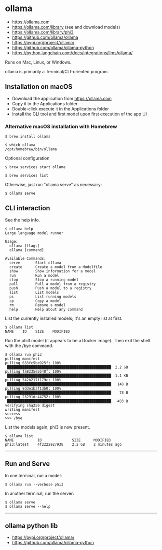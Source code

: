 # ollama

- https://ollama.com
- https://ollama.com/library (see and download models)
- https://ollama.com/library/phi3
- https://github.com/ollama/ollama 
- https://pypi.org/project/ollama/
- https://github.com/ollama/ollama-python
- https://python.langchain.com/docs/integrations/llms/ollama/

Runs on Mac, Linux, or Windows.

ollama is primarily a Terminal/CLI-oriented program.

## Installation on macOS

- Download the application from https://ollama.com
- Copy it to the Applications folder
- Double-click execute it in the Applications folder
- Install the CLI tool and first model upon first execution of the app UI

### Alternative macOS installation with Homebrew

```
$ brew install ollama

$ which ollama
/opt/homebrew/bin/ollama
```

Optional configuration

```
$ brew services start ollama

$ brew services list
```

Otherwise, just run "ollama serve" as necessary:

```
$ ollama serve
```

## CLI interaction

See the help info.

```
$ ollama help
Large language model runner

Usage:
  ollama [flags]
  ollama [command]

Available Commands:
  serve       Start ollama
  create      Create a model from a Modelfile
  show        Show information for a model
  run         Run a model
  stop        Stop a running model
  pull        Pull a model from a registry
  push        Push a model to a registry
  list        List models
  ps          List running models
  cp          Copy a model
  rm          Remove a model
  help        Help about any command
```

List the currently installed models; it's an empty list at first.

```
$ ollama list
NAME    ID    SIZE    MODIFIED
```

Run the phi3 model (it appears to be a Docker image).
Then exit the shell with the /bye command.

```
$ ollama run phi3
pulling manifest
pulling 633fc5be925f: 100% ▕████████████████████████████████████████████████▏ 2.2 GB
pulling fa8235e5b48f: 100% ▕████████████████████████████████████████████████▏ 1.1 KB
pulling 542b217f179c: 100% ▕████████████████████████████████████████████████▏  148 B
pulling 8dde1baf1db0: 100% ▕████████████████████████████████████████████████▏   78 B
pulling 23291dc44752: 100% ▕████████████████████████████████████████████████▏  483 B
verifying sha256 digest
writing manifest
success
>>> /bye
```

List the models again; phi3 is now present.

```
$ ollama list
NAME           ID              SIZE      MODIFIED
phi3:latest    4f2222927938    2.2 GB    2 minutes ago
```

---

## Run and Serve

In one terminal, run a model:

```
$ ollama run --verbose phi3
```

In another terminal, run the server:

```
$ ollama serve
$ ollama serve --help
```

---

## ollama python lib

- https://pypi.org/project/ollama/
- https://github.com/ollama/ollama-python

